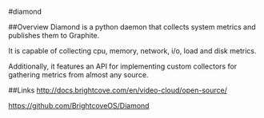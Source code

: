#diamond

##Overview
Diamond is a python daemon that collects system metrics
and publishes them to Graphite.

It is capable of collecting cpu, memory, network, i/o,
load and disk metrics.

Additionally, it features an API for implementing
custom collectors for gathering metrics from almost any source.

##Links
http://docs.brightcove.com/en/video-cloud/open-source/

https://github.com/BrightcoveOS/Diamond

